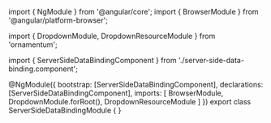 import { NgModule } from '@angular/core';
import { BrowserModule } from '@angular/platform-browser';
  
import { DropdownModule, DropdownResourceModule } from 'ornamentum';
  
import { ServerSideDataBindingComponent } from './server-side-data-binding.component';

@NgModule({
 bootstrap: [ServerSideDataBindingComponent],
 declarations: [ServerSideDataBindingComponent],
 imports: [
    BrowserModule, 
    DropdownModule.forRoot(),
    DropdownResourceModule
  ]
})
export class ServerSideDataBindingModule {
}
